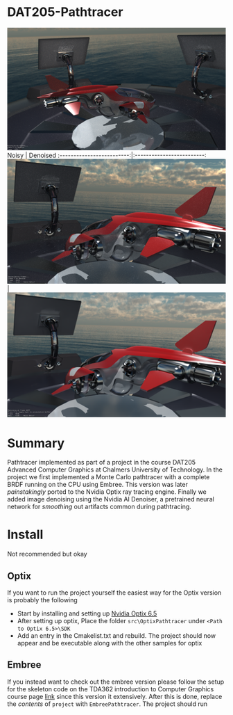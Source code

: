 

# DAT205-Pathtracer

![alt text](https://github.com/hjelmw/DAT205-Pathtracer/blob/master/img/project_img.png)
Noisy             | Denoised
:-------------------------:|:-------------------------:
<img src="https://github.com/hjelmw/DAT205-Pathtracer/blob/master/img/optix_noisy.PNG">   |  <img src="https://github.com/hjelmw/DAT205-Pathtracer/blob/master/img/optix_denoised.PNG">


# Summary
Pathtracer implemented as part of a project in the course DAT205 Advanced Computer Graphics at Chalmers University of Technology.
In the project we first implemented a Monte Carlo pathtracer with a complete BRDF running on the CPU using Embree. This version was later *painstakingly* ported to the Nvidia Optix ray tracing engine. 
Finally we added image denoising using the Nvidia AI Denoiser, a pretrained neural network for *smoothing* out artifacts common during pathtracing.


# Install
Not recommended but okay

## Optix
If you want to run the project yourself the easiest way for the Optix version is probably the following

* Start by installing and setting up [Nvidia Optix 6.5](https://raytracing-docs.nvidia.com/optix6/index.html)
* After setting up optix, Place the folder `src\OptixPathtracer` under `<Path to Optix 6.5>\SDK` 
* Add an entry in the Cmakelist.txt and rebuild. The project should now appear and be executable along with the other samples for optix

## Embree
If you instead want to check out the embree version please follow the setup for the skeleton code on the TDA362 introduction to Computer Graphics course page [link](http://www.cse.chalmers.se/edu/course/TDA362/tutorials/index.html) since this version it extensively. After this is done, replace the *contents* of `project` with `EmbreePathtracer`. The project should run
